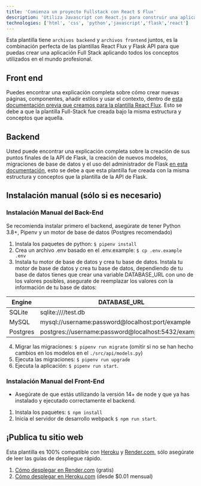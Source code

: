 ```yaml
---
title: 'Comienza un proyecto Fullstack con React $ Flux'
description: 'Utiliza Javascript con React.js para construir una aplicación web profesional.'
technologies: ['html', 'css', 'python','javascript','flask','react']
---
```


Esta plantilla tiene `archivos backend` y `archivos frontend` juntos, es la combinación perfecta de las plantillas React Flux y Flask API para que puedas crear una aplicación Full Stack aplicando todos los conceptos utilizados en el mundo profesional.

## Front end

Puedes encontrar una explicación completa sobre cómo crear nuevas páginas, componentes, añadir estilos y usar el contexto, dentro de [esta documentación previa que creamos para la plantilla React Flux](https://4geeks.com/es/docs/start/inicia-react-flux). Esto se debe a que la plantilla Full-Stack fue creada bajo la misma estructura y conceptos que aquella.

## Backend

Usted puede encontrar una explicación completa sobre la creación de sus puntos finales de la API de Flask, la creación de nuevos modelos, migraciones de base de datos y el uso del administrador de Flask [en esta documentación](https://4geeks.com/es/docs/start/inicia-api-flask-python), esto se debe a que esta plantilla fue creada con la misma estructura y conceptos que la plantilla de la API de Flask.

## Instalación manual (sólo si es necesario)

### Instalación Manual del Back-End

Se recomienda instalar primero el backend, asegúrate de tener Python 3.8+, Pipenv y un motor de base de datos (Postgres recomendado)

1. Instala los paquetes de python: `$ pipenv install`
2. Crea un archivo .env basado en el .env.example: `$ cp .env.example .env`
3. Instala tu motor de base de datos y crea tu base de datos. Instala tu motor de base de datos y crea tu base de datos, dependiendo de tu base de datos tienes que crear una variable DATABASE_URL con uno de los valores posibles, asegurate de reemplazar los valores con la información de tu base de datos:

| Engine | DATABASE_URL       |
| ------------- | ----------------------------------------------------- |
| SQLite | sqlite:////test.db      |
| MySQL  | mysql://username:password@localhost:port/example |
| Postgres | postgres://username:password@localhost:5432/example  |

4. Migrar las migraciones: `$ pipenv run migrate` (omitir si no se han hecho cambios en los modelos en el `./src/api/models.py`)
5. Ejecuta las migraciones: `$ pipenv run upgrade`
6. Ejecuta la aplicación: `$ pipenv run start`.

### Instalación Manual del Front-End

- Asegúrate de que estás utilizando la versión 14+ de node y que ya has instalado y ejecutado correctamente el backend.

1. Instala los paquetes: `$ npm install`
2. Inicia el servidor de desarrollo webpack `$ npm run start`.

## ¡Publica tu sitio web

Esta plantilla es 100% compatible con [Heroku](https://www.heroku.com/) y [Render.com](https://www.render.com), sólo asegúrate de leer las guías de despliegue rápido.

1. [Cómo desplegar en Render.com](https://4geeks.com/es/docs/start/despliega-con-render-com) (gratis)
2. [Cómo desplegar en Heroku.com](https://4geeks.com/es/docs/start/desplegar-a-heroku-con-postgresql) (desde $0.01 mensual)
